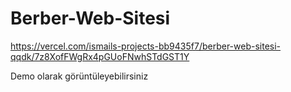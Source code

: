 # Berber-Web-Sitesi


https://vercel.com/ismails-projects-bb9435f7/berber-web-sitesi-qqdk/7z8XofFWgRx4pGUoFNwhSTdGST1Y

Demo olarak görüntüleyebilirsiniz
